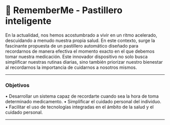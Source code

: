 # 💊 RememberMe - Pastillero inteligente  

En la actualidad, nos hemos acostumbrado a vivir en un ritmo acelerado, descuidando a menudo nuestra propia salud. En este contexto, surge la fascinante propuesta de un pastillero automático 
diseñado para recordarnos de manera efectiva el momento exacto en el que debemos tomar nuestra medicación. Este innovador dispositivo no solo busca simplificar nuestras rutinas diarias, 
sino también priorizar nuestro bienestar al recordarnos la importancia de cuidarnos a nosotros mismos.

---
### Objetivos 
 
•	Desarrollar un sistema capaz de recordarte cuando sea la hora de toma determinado medicamento. 
•	Simplificar el cuidado personal del individuo. 
•	Facilitar el uso de tecnologías integradas en el ámbito de la salud y el cuidado personal.  
 
---

